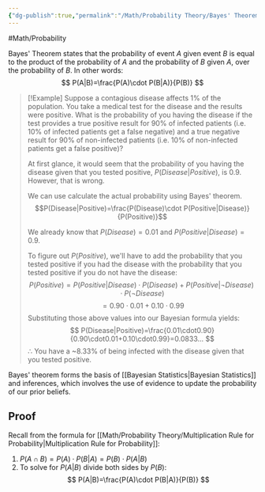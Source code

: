```yaml
---
{"dg-publish":true,"permalink":"/Math/Probability Theory/Bayes' Theorem/","created":"2024-11-04T23:33:00.638-05:00","updated":"2024-11-24T14:43:21.228-05:00"}
---
```



#Math/Probability 

Bayes' Theorem states that the probability of event $A$ given event $B$ is equal to the product of the probability of $A$ and the probability of $B$ given $A$, over the probability of $B$. In other words:
$$
P(A|B)=\frac{P(A)\cdot P(B|A)}{P(B)}
$$
> [!Example] Suppose a contagious disease affects 1% of the population. You take a medical test for the disease and the results were positive. What is the probability of you having the disease if the test provides a true positive result for 90% of infected patients (i.e. 10% of infected patients get a false negative) and a true negative result for 90% of non-infected patients (i.e. 10% of non-infected patients get a false positive)?
> 
> At first glance, it would seem that the probability of you having the disease given that you tested positive, $P(Disease|Positive)$, is 0.9. However, that is wrong.
> 
> We can use calculate the actual probability using Bayes' theorem.
> $$P(Disease|Positive)=\frac{P(Disease)\cdot P(Positive|Disease)}{P(Positive)}$$
> 
> We already know that $P(Disease)=0.01$ and $P(Positive|Disease)=0.9$.
> 
> To figure out $P(Positive)$, we'll have to add the probability that you tested positive if you had the disease with the probability that you tested positive if you do not have the disease:
> $$
> P(Positive)=P(Positive|Disease)\cdot P(Disease)+P(Positive|\neg Disease)\cdot P(\neg Disease)
> $$
> $$
> =0.90\cdot0.01+0.10\cdot0.99
> $$
> Substituting those above values into our Bayesian formula yields:
> $$
> P(Disease|Positive)=\frac{0.01\cdot0.90}{0.90\cdot0.01+0.10\cdot0.99}=0.0833...
> $$
> $\therefore$ You have a ~8.33% of being infected with the disease given that you tested positive.

Bayes' theorem forms the basis of [[Bayesian Statistics\|Bayesian Statistics]] and inferences, which involves the use of evidence to update the probability of our prior beliefs.
## Proof

Recall from the formula for [[Math/Probability Theory/Multiplication Rule for Probability\|Multiplication Rule for Probability]]:
1. $P(A\cap B)=P(A)\cdot P(B|A)=P(B)\cdot P(A|B)$
2. To solve for $P(A|B)$ divide both sides by $P(B)$:
$$
P(A|B)=\frac{P(A)\cdot P(B|A)}{P(B)}
$$
